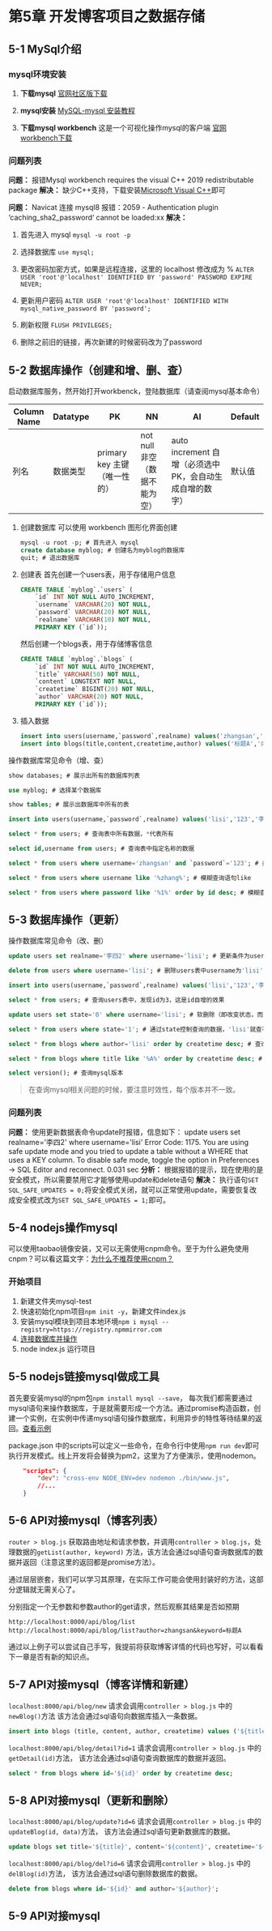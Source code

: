 # 第5章 开发博客项目之数据存储

## 5-1 MySql介绍

### mysql环境安装
1. **下载mysql**
[官网社区版下载](https://dev.mysql.com/downloads/mysql/)

1. **mysql安装**
[MySQL-mysql 安装教程](https://blog.csdn.net/m0_52559040/article/details/121843945)

1. **下载mysql workbench**
这是一个可视化操作mysql的客户端
[官网workbench下载](https://dev.mysql.com/downloads/workbench/)

### 问题列表
**问题：** 报错Mysql workbench requires the visual C++ 2019 redistributable package
**解决：** 缺少C++支持，下载安装[Microsoft Visual C++](https://support.microsoft.com/en-us/help/2977003/the-latest-supported-visual-c-downloads)即可

**问题：** Navicat 连接 mysql8 报错：2059 - Authentication plugin ‘caching_sha2_password‘ cannot be loaded:xx
**解决：** 
1. 首先进入 mysql 
	```mysql -u root -p```
2. 选择数据库
	```use mysql;```
3. 更改密码加密方式，如果是远程连接，这里的 localhost 修改成为 %
	```ALTER USER 'root'@'localhost' IDENTIFIED BY 'password' PASSWORD EXPIRE NEVER; ```
4. 更新用户密码
	```ALTER USER 'root'@'localhost' IDENTIFIED WITH mysql_native_password BY 'password'; ```
5. 刷新权限
	```FLUSH PRIVILEGES;```

6. 删除之前旧的链接，再次新建的时候密码改为了password

## 5-2 数据库操作（创建和增、删、查）
启动数据库服务，然开始打开workbenck，登陆数据库（请查阅mysql基本命令）

| Column Name | Datatype | PK | NN | AI | Default |
| -- | -- | -- | -- | -- | -- |
| 列名 | 数据类型 | primary key 主键（唯一性的）| not null 非空（数据不能为空）| auto increment 自增（必须选中PK，会自动生成自增的数字）| 默认值 |

1. 创建数据库
	可以使用 workbench 图形化界面创建
	```sql
	mysql -u root -p; # 首先进入 mysql
	create database myblog; # 创建名为myblog的数据库
	quit; # 退出数据库
	```
2. 创建表
	首先创建一个users表，用于存储用户信息
	```sql
	CREATE TABLE `myblog`.`users` (
		`id` INT NOT NULL AUTO_INCREMENT,
		`username` VARCHAR(20) NOT NULL,
		`password` VARCHAR(20) NOT NULL,
		`realname` VARCHAR(10) NOT NULL,
		PRIMARY KEY (`id`));
	```
	然后创建一个blogs表，用于存储博客信息
	```sql
	CREATE TABLE `myblog`.`blogs` (
		`id` INT NOT NULL AUTO_INCREMENT,
		`title` VARCHAR(50) NOT NULL,
		`content` LONGTEXT NOT NULL,
		`createtime` BIGINT(20) NOT NULL,
		`author` VARCHAR(20) NOT NULL,
		PRIMARY KEY (`id`));
	```
3. 插入数据
	```sql
	insert into users(username,`password`,realname) values('zhangsan','123','张三');
	insert into blogs(title,content,createtime,author) values('标题A','内容A',1609459200000, 'zhangsan');
	```

操作数据库常见命令（增、查）
```sql
show databases; # 展示出所有的数据库列表

use myblog; # 选择某个数据库

show tables; # 展示出数据库中所有的表

insert into users(username,`password`,realname) values('lisi','123','李四'); # 往表中插入数据

select * from users; # 查询表中所有数据，*代表所有

select id,username from users; # 查询表中指定名称的数据

select * from users where username='zhangsan' and `password`='123'; # 条件查询语句，查询出符合条件的数据

select * from users where username like '%zhang%'; # 模糊查询语句like

select * from users where password like '%1%' order by id desc; # 模糊查询语句并倒序列名为id的数据
```

## 5-3 数据库操作（更新）
操作数据库常见命令（改、删）
```sql
update users set realname='李四2' where username='lisi'; # 更新条件为username='lisi'的realname为'李四2'

delete from users where username='lisi'; # 删除users表中username为'lisi'的数据

insert into users(username,`password`,realname) values('lisi','123','李四'); # 再次新增回来

select * from users; # 查询users表中，发现id为3，这是id自增的效果

update users set state='0' where username='lisi'; # 软删除（即改变状态，而非真的删除）

select * from users where state='1'; # 通过state控制查询的数据，'lisi'就查不到了，达到软删除的效果

select * from blogs where author='lisi' order by createtime desc; # 查询blogs表中authod='lisi'，并根据createtime倒序排序

select * from blogs where title like '%A%' order by createtime desc; # 模糊查询blogs表中带有'A'字符的数据，并根据createtime倒序排序

select version(); # 查询mysql版本
```

> 在查询mysql相关问题的时候，要注意时效性，每个版本并不一致。

### 问题列表
**问题：**
使用更新数据表命令update时报错，信息如下：
update users set realname='李四2' where username='lisi'	Error Code: 1175. You are using safe update mode and you tried to update a table without a WHERE that uses a KEY column.  To disable safe mode, toggle the option in Preferences -> SQL Editor and reconnect.	0.031 sec
**分析：**
根据报错的提示，现在使用的是安全模式，所以需要禁用它才能够使用update和delete语句
**解决：**
执行语句```SET SQL_SAFE_UPDATES = 0;```将安全模式关闭，就可以正常使用update，需要恢复改成安全模式改为```SET SQL_SAFE_UPDATES = 1;```即可。

## 5-4 nodejs操作mysql
可以使用taobao镜像安装，又可以无需使用cnpm命令。至于为什么避免使用cnpm？可以看这篇文字：[为什么不推荐使用cnpm？](https://www.jianshu.com/p/df1696de1d77)

### 开始项目
1. 新建文件夹mysql-test
2. 快速初始化npm项目```npm init -y```，新建文件index.js
3. 安装mysql模块到项目本地环境```npm i mysql --registry=https://registry.npmmirror.com```
4. [连接数据库并操作](./5-4/mysql-test/index.js)
5. node index.js 运行项目

## 5-5 nodejs链接mysql做成工具
首先要安装mysql的npm包```npm install mysql --save```，
每次我们都需要通过mysql语句来操作数据库，于是就需要形成一个方法。通过promise构造函数，创建一个实例，在实例中传递mysql语句操作数据库，利用异步的特性等待结果的返回。[查看示例](./5-5/blog-1/src/db/mysql.js)

package.json 中的scripts可以定义一些命令，在命令行中使用```npm run dev```即可执行开发模式。线上开发将会替换为pm2，这里为了方便演示，使用nodemon。
```json
	"scripts": {
		"dev": "cross-env NODE_ENV=dev nodemon ./bin/www.js",
		//...
	}
```

## 5-6 API对接mysql（博客列表）
`router > blog.js` 获取路由地址和请求参数，并调用`controller > blog.js`，处理数据的`getList(author, keyword)` 方法，该方法会通过sql语句查询数据库的数据并返回（注意这里的返回都是promise方法）。

通过层层嵌套，我们可以学习其原理，在实际工作可能会使用封装好的方法，这部分逻辑就无需关心了。

分别指定一个无参数和参数author的get请求，然后观察其结果是否如预期
```
http://localhost:8000/api/blog/list
http://localhost:8000/api/blog/list?author=zhangsan&keyword=标题A
```

通过以上例子可以尝试自己手写，我提前将获取博客详情的代码也写好，可以看看下一章是否有新的知识点。

## 5-7 API对接mysql（博客详情和新建）
`localhost:8000/api/blog/new` 请求会调用`controller > blog.js` 中的`newBlog()`方法
该方法会通过sql语句向数据库插入一条数据。
```sql
insert into blogs (title, content, author, createtime) values ('${title}', '${content}', '${author}', '${createTime}');
```

`localhost:8000/api/blog/detail?id=1` 请求会调用`controller > blog.js` 中的`getDetail(id)`方法，
该方法会通过sql语句查询数据库的数据并返回。
```sql
select * from blogs where id='${id}' order by createtime desc;
```

## 5-8 API对接mysql（更新和删除）
`localhost:8000/api/blog/update?id=6` 请求会调用`controller > blog.js` 中的`updateBlog(id, data)`方法，
该方法会通过sql语句更新数据库的数据。
```sql
update blogs set title='${title}', content='${content}', createtime='${Date.now()}' where 1=1 and id='${id}';
```

`localhost:8000/api/blog/del?id=6` 请求会调用`controller > blog.js` 中的`delBlog(id)`方法，
该方法会通过sql语句删除数据库的数据。
```sql
delete from blogs where id='${id}' and author='${author}';
```

## 5-9 API对接mysql
